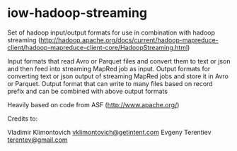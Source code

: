 iow-hadoop-streaming
====================

Set of hadoop input/output formats for use in combination with hadoop streaming
(http://hadoop.apache.org/docs/current/hadoop-mapreduce-client/hadoop-mapreduce-client-core/HadoopStreaming.html)

Input formats that read Avro or Parquet files and convert them to text or json and 
then feed into streaming MapRed job as input.
Output formats for converting text or json output of streaming MapRed jobs and store it in Avro or Parquet.
Output format that can write to many files based on record prefix and can be combined with above output formats

Heavily based on code from ASF (http://www.apache.org/)

Credits to:

Vladimir Klimontovich <vklimontovich@getintent.com>
Evgeny Terentiev <terentev@gmail.com>
